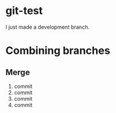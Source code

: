 # git-test

I just made a development branch.

# Combining branches

## Merge

1. commit
2. commit
3. commit
4. commit
